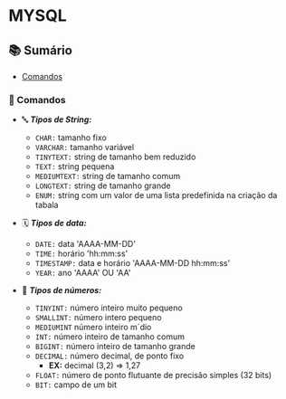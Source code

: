 
# MYSQL

## 📚 Sumário

- [Comandos](#comandos)

<h3 id="comandos"> 📌 Comandos </h3>

- 🔤 ***Tipos de String:***
    - ``CHAR:`` tamanho fixo
    - ``VARCHAR:`` tamanho variável
    - ``TINYTEXT:`` string de tamanho bem reduzido
    - ``TEXT:`` string pequena
    - ``MEDIUMTEXT:`` string de tamanho comum
    - ``LONGTEXT:`` string de tamanho grande
    - ``ENUM:`` string com um valor de uma lista predefinida na criação da tabala

- 🗓️ ***Tipos de data:***
    - ``DATE:`` data 'AAAA-MM-DD'
    - ``TIME:`` horário 'hh:mm:ss'
    - ``TIMESTAMP:`` data e horário 'AAAA-MM-DD hh:mm:ss'
    - ``YEAR:`` ano 'AAAA' OU 'AA'

- 🔢 ***Tipos de números:***

    - ``TINYINT:`` número inteiro muito pequeno
    - ``SMALLINT:`` número intero pequeno
    - ``MEDIUMINT`` número inteiro m´dio
    - ``INT:`` número inteiro de tamanho comum
    - ``BIGINT:`` número inteiro de tamanho grande
    - ``DECIMAL:`` número decimal, de ponto fixo
        - **EX:** decimal (3,2) => 1,27
    - ``FLOAT:`` número de ponto flutuante de precisão simples (32 bits)
    - ``BIT:`` campo de um bit
    
